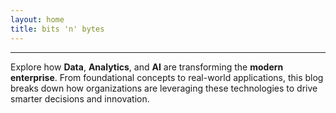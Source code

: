 ```yaml
---
layout: home
title: bits 'n' bytes
---
```


---
Explore how **Data**, **Analytics**, and **AI** are transforming the **modern enterprise**. From foundational concepts to real-world applications, this blog breaks down how organizations are leveraging these technologies to drive smarter decisions and innovation.
